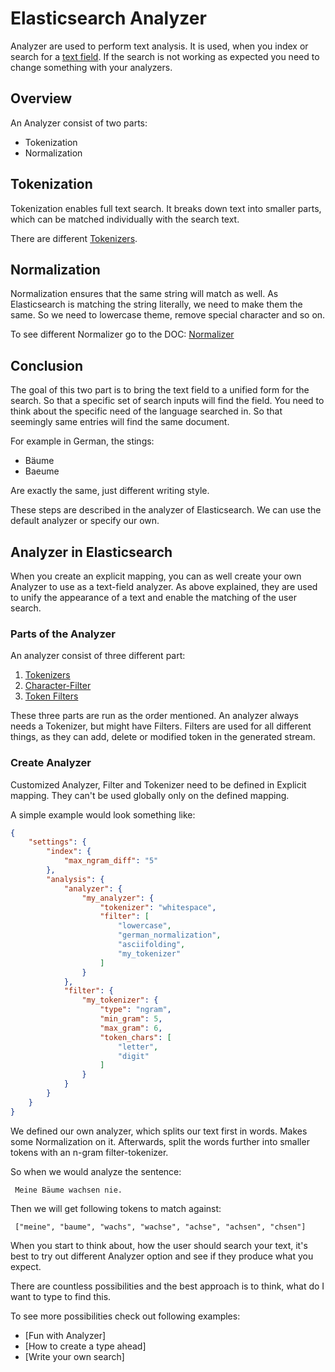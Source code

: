 # Elasticsearch Analyzer

Analyzer are used to perform text analysis.
It is used, when you index or search for a [text field](./Elasticsearch-Field-Types#Text).
If the search is not working as expected you need to change something with your analyzers.

## Overview

An Analyzer consist of two parts:

* Tokenization
* Normalization

## Tokenization

Tokenization enables full text search.
It breaks down text into smaller parts, which can be matched individually with the search text.

There are different [Tokenizers](./Tokenizer).

## Normalization

Normalization ensures that the same string will match as well.
As Elasticsearch is matching the string literally, we need to make them the same.
So we need to lowercase theme, remove special character and so on.

To see different Normalizer go to the DOC: [Normalizer](./Normalizer)

## Conclusion

The goal of this two part is to bring the text field to a unified form for the search.
So that a specific set of search inputs will find the field.
You need to think about the specific need of the language searched in.
So that seemingly same entries will find the same document.

For example in German, the stings:

* Bäume
* Baeume

Are exactly the same, just different writing style.

These steps are described in the analyzer of Elasticsearch.
We can use the default analyzer or specify our own.

## Analyzer in Elasticsearch

When you create an explicit mapping, you can as well create your own Analyzer to use as a text-field analyzer.
As above explained, they are used to unify the appearance of a text and enable the matching of the user search.

### Parts of the Analyzer

An analyzer consist of three different part:

1. [Tokenizers](./Tokenizer.md)
2. [Character-Filter](./Character-Filter.md)
3. [Token Filters](./Token-Filters.md)

These three parts are run as the order mentioned.
An analyzer always needs a Tokenizer, but might have Filters.
Filters are used for all different things, as they can add, delete or modified token in the generated stream.

### Create Analyzer

Customized Analyzer, Filter and Tokenizer need to be defined in Explicit mapping.
They can't be used globally only on the defined mapping.

A simple example would look something like:

```JSON
{
    "settings": {
        "index": {
            "max_ngram_diff": "5"
        },
        "analysis": {
            "analyzer": {
                "my_analyzer": {
                    "tokenizer": "whitespace",
                    "filter": [
                        "lowercase",
                        "german_normalization",
                        "asciifolding",
                        "my_tokenizer"
                    ]
                }
            },
            "filter": {
                "my_tokenizer": {
                    "type": "ngram",
                    "min_gram": 5,
                    "max_gram": 6,
                    "token_chars": [
                        "letter",
                        "digit"
                    ]
                }
            }
        }
    }
}
```

We defined our own analyzer, which splits our text first in words.
Makes some Normalization on it.
Afterwards, split the words further into smaller tokens with an n-gram filter-tokenizer.

So when we would analyze the sentence:

```Text
 Meine Bäume wachsen nie.
```

Then we will get following tokens to match against:

```Text
 ["meine", "baume", "wachs", "wachse", "achse", "achsen", "chsen"]
```

When you start to think about, how the user should search your text, it's best to try out different Analyzer option and see if they produce what you expect.

There are countless possibilities and the best approach is to think, what do I want to type to find this.

To see more possibilities check out following examples:

* [Fun with Analyzer]
* [How to create a type ahead]
* [Write your own search]
